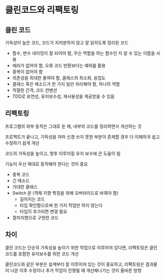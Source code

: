 # 클린코드와 리팩토링

## 클린 코드

가독성이 높은 코드, 코드가 지저분하지 않고 잘 읽히도록 정리된 코드

- 함수, 변수 네이밍이 잘 되어야 함, 무슨 역할을 하는 함수인 지 알 수 있는 이름을 사용
- 에러가 없어야 함, 오류 코드 반환보다는 예외를 활용
- 중복이 없어야 함
- 의존성을 최대한 줄여야 함, 클래스의 최소화, 응집도
- 클래스 혹은 메소드가 한 가지 일만 처리해야 함, 하나의 역할
- 적절한 간격, 코드 컨벤션
- TDD로 유연성, 유지보수성, 재사용성을 제공받을 수 있음

## 리팩토링

프로그램의 외부 동작은 그대로 둔 채, 내부의 코드를 정리하면서 개선하는 것

프로젝트가 끝나고, 가독성을 차마 신경 쓰지 못한 부분이 존재할 경우 더 이해하귀 쉽고 수정하기 쉽게 개선 

코드의 가독성을 높이고, 향후 이루어질 유지 보수에 큰 도움이 됨

기능이 우선 제대로 동작해야 한다는 것이 중요 

- 중복 코드
- 긴 메소드
- 거대한 클래스
- Switch 문 (객체 지향 특징을 위해 오버라이드로 바꿔야 함)
    - 길어지는 코드
    - 타입 확인함으로써 한 가지 작업만 하지 않는다
    - 타입이 추가되면 변경 필요
- 절차지향으로 구현한 코드

## 차이

클린 코드는 단순히 가독성을 높이기 위한 작업으로 이루어져 있다면, 리팩토링은 클린 코드를 포함한 유지보수를 위한 코드 개선

클린코드와 같은 부분은 설계부터 잘 이루어져 있는 것이 중요하고, 리팩토링은 결과물이 나온 이후 수정이나 추가 작업이 진행될 때 개선해나가는 것이 올바른 방향
